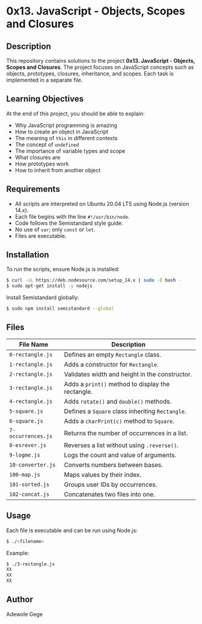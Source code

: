 # 0x13. JavaScript - Objects, Scopes and Closures

## Description
This repository contains solutions to the project **0x13. JavaScript - Objects, Scopes and Closures**. The project focuses on JavaScript concepts such as objects, prototypes, closures, inheritance, and scopes. Each task is implemented in a separate file.

## Learning Objectives
At the end of this project, you should be able to explain:
- Why JavaScript programming is amazing
- How to create an object in JavaScript
- The meaning of `this` in different contexts
- The concept of `undefined`
- The importance of variable types and scope
- What closures are
- How prototypes work
- How to inherit from another object

## Requirements
- All scripts are interpreted on Ubuntu 20.04 LTS using Node.js (version 14.x).
- Each file begins with the line `#!/usr/bin/node`.
- Code follows the Semistandard style guide.
- No use of `var`; only `const` or `let`.
- Files are executable.

## Installation
To run the scripts, ensure Node.js is installed:

```bash
$ curl -sL https://deb.nodesource.com/setup_14.x | sudo -E bash -
$ sudo apt-get install -y nodejs
```
Install Semistandard globally:

```bash
$ sudo npm install semistandard --global
```

## Files

| File Name           | Description                                     |
|---------------------|-------------------------------------------------|
| `0-rectangle.js`    | Defines an empty `Rectangle` class.            |
| `1-rectangle.js`    | Adds a constructor for `Rectangle`.            |
| `2-rectangle.js`    | Validates width and height in the constructor. |
| `3-rectangle.js`    | Adds a `print()` method to display the rectangle. |
| `4-rectangle.js`    | Adds `rotate()` and `double()` methods.         |
| `5-square.js`       | Defines a `Square` class inheriting `Rectangle`. |
| `6-square.js`       | Adds a `charPrint(c)` method to `Square`.       |
| `7-occurrences.js`  | Returns the number of occurrences in a list.   |
| `8-esrever.js`      | Reverses a list without using `.reverse()`.    |
| `9-logme.js`        | Logs the count and value of arguments.         |
| `10-converter.js`   | Converts numbers between bases.                |
| `100-map.js`        | Maps values by their index.                    |
| `101-sorted.js`     | Groups user IDs by occurrences.                |
| `102-concat.js`     | Concatenates two files into one.               |

## Usage
Each file is executable and can be run using Node.js:

```bash
$ ./<filename>
```

Example:

```bash
$ ./3-rectangle.js
XX
XX
XX
```

## Author
Adewole Gege
